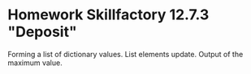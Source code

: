 # Homework Skillfactory 12.7.3 "Deposit"
Forming a list of dictionary values. List elements update. Output of the maximum value.
